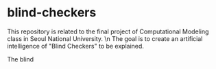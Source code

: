 # blind-checkers

This repository is related to the final project of Computational Modeling class in Seoul National University. \n
The goal is to create an artificial intelligence of "Blind Checkers" to be explained.

The blind
